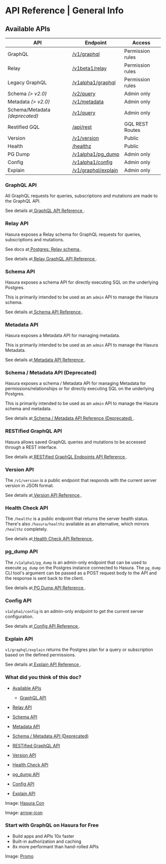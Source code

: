 # API Reference | General Info

## Available APIs​

| API | Endpoint | Access |
|---|---|---|
| GraphQL | [ /v1/graphql ](https://hasura.io/docs/latest/api-reference/general-info/#graphql-api) | Permission rules |
| Relay | [ /v1beta1/relay ](https://hasura.io/docs/latest/api-reference/general-info/#relay-api) | Permission rules |
| Legacy GraphQL | [ /v1alpha1/graphql ](https://hasura.io/docs/latest/api-reference/general-info/#graphql-api) | Permission rules |
| Schema *(> v2.0)*  | [ /v2/query ](https://hasura.io/docs/latest/api-reference/general-info/#schema-api) | Admin only |
| Metadata *(> v2.0)*  | [ /v1/metadata ](https://hasura.io/docs/latest/api-reference/general-info/#metadata-api) | Admin only |
| Schema/Metadata *(deprecated)*  | [ /v1/query ](https://hasura.io/docs/latest/api-reference/general-info/#schema-metadata-api) | Admin only |
| Restified GQL | [ /api/rest ](https://hasura.io/docs/latest/api-reference/general-info/#restified-graphql-api) | GQL REST Routes |
| Version | [ /v1/version ](https://hasura.io/docs/latest/api-reference/general-info/#version-api) | Public |
| Health | [ /healthz ](https://hasura.io/docs/latest/api-reference/general-info/#health-check-api) | Public |
| PG Dump | [ /v1alpha1/pg_dump ](https://hasura.io/docs/latest/api-reference/general-info/#pg-dump-api) | Admin only |
| Config | [ /v1alpha1/config ](https://hasura.io/docs/latest/api-reference/general-info/#config-api) | Admin only |
| Explain | [ /v1/graphql/explain ](https://hasura.io/docs/latest/api-reference/general-info/#explain-api) | Admin only |


### GraphQL API​

All GraphQL requests for queries, subscriptions and mutations are made to the GraphQL API.

See details at[ GraphQL API Reference ](https://hasura.io/docs/latest/api-reference/graphql-api/index/).

### Relay API​

Hasura exposes a Relay schema for GraphQL requests for queries, subscriptions and mutations.

See docs at[ Postgres: Relay schema ](https://hasura.io/docs/latest/schema/postgres/relay-schema/).

See details at[ Relay GraphQL API Reference ](https://hasura.io/docs/latest/api-reference/relay-graphql-api/index/).

### Schema API​

Hasura exposes a schema API for directly executing SQL on the underlying Postgres.

This is primarily intended to be used as an `admin` API to manage the Hasura schema.

See details at[ Schema API Reference ](https://hasura.io/docs/latest/api-reference/schema-api/index/).

### Metadata API​

Hasura exposes a Metadata API for managing metadata.

This is primarily intended to be used as an `admin` API to manage the Hasura Metadata.

See details at[ Metadata API Reference ](https://hasura.io/docs/latest/api-reference/metadata-api/index/).

### Schema / Metadata API (Deprecated)​

Hasura exposes a schema / Metadata API for managing Metadata for permissions/relationships or for directly executing SQL
on the underlying Postgres.

This is primarily intended to be used as an `admin` API to manage the Hasura schema and metadata.

See details at[ Schema / Metadata API Reference (Deprecated) ](https://hasura.io/docs/latest/api-reference/schema-metadata-api/index/).

### RESTified GraphQL API​

Hasura allows saved GraphQL queries and mutations to be accessed through a REST interface.

See details at[ RESTified GraphQL Endpoints API Reference ](https://hasura.io/docs/latest/api-reference/restified/).

### Version API​

The `/v1/version` is a public endpoint that responds with the current server version in JSON format.

See details at[ Version API Reference ](https://hasura.io/docs/latest/api-reference/version/).

### Health Check API​

The `/healthz` is a public endpoint that returns the server health status. There's also `/hasura/healthz` available as
an alternative, which mirrors `/healthz` completely.

See details at[ Health Check API Reference ](https://hasura.io/docs/latest/api-reference/health/).

### pg_dump API​

The `/v1alpha1/pg_dump` is an admin-only endpoint that can be used to execute `pg_dump` on the Postgres instance
connected to Hasura. The `pg_dump` CLI tool's argument can be passed as a POST request body to the API and the response
is sent back to the client.

See details at[ PG Dump API Reference ](https://hasura.io/docs/latest/api-reference/pgdump/).

### Config API​

 `v1alpha1/config` is an admin-only endpoint to get the current server configuration.

See details at[ Config API Reference ](https://hasura.io/docs/latest/api-reference/config/).

### Explain API​

 `v1/graphql/explain` returns the Postgres plan for a query or subscription based on the defined permissions.

See details at[ Explain API Reference ](https://hasura.io/docs/latest/api-reference/explain/).

### What did you think of this doc?

- [ Available APIs ](https://hasura.io/docs/latest/api-reference/general-info/#available-apis)
    - [ GraphQL API ](https://hasura.io/docs/latest/api-reference/general-info/#graphql-api)

- [ Relay API ](https://hasura.io/docs/latest/api-reference/general-info/#relay-api)

- [ Schema API ](https://hasura.io/docs/latest/api-reference/general-info/#schema-api)

- [ Metadata API ](https://hasura.io/docs/latest/api-reference/general-info/#metadata-api)

- [ Schema / Metadata API (Deprecated) ](https://hasura.io/docs/latest/api-reference/general-info/#schema-metadata-api)

- [ RESTified GraphQL API ](https://hasura.io/docs/latest/api-reference/general-info/#restified-graphql-api)

- [ Version API ](https://hasura.io/docs/latest/api-reference/general-info/#version-api)

- [ Health Check API ](https://hasura.io/docs/latest/api-reference/general-info/#health-check-api)

- [ pg_dump API ](https://hasura.io/docs/latest/api-reference/general-info/#pg-dump-api)

- [ Config API ](https://hasura.io/docs/latest/api-reference/general-info/#config-api)

- [ Explain API ](https://hasura.io/docs/latest/api-reference/general-info/#explain-api)


Image: [ Hasura Con ](https://res.cloudinary.com/dh8fp23nd/image/upload/v1686154570/hasura-con-2023/has-con-light-date_r2a2ud.png)

Image: [ arrow-icon ](https://res.cloudinary.com/dh8fp23nd/image/upload/v1683723549/main-web/chevron-right_ldbi7d.png)

### Start with GraphQL on Hasura for Free

- Build apps and APIs 10x faster
- Built-in authorization and caching
- 8x more performant than hand-rolled APIs


Image: [ Promo ](https://hasura.io/docs/assets/images/hasura-free-ff60e409244e0ea12b5a3045d1a9096b.png)